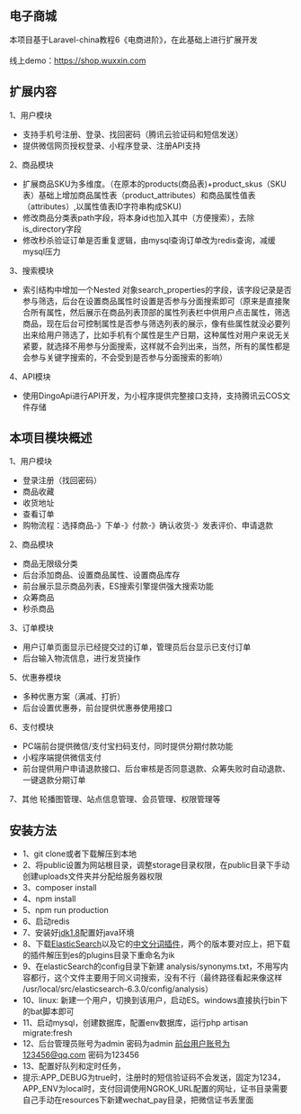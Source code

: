 ## 电子商城
本项目基于Laravel-china教程6《电商进阶》，在此基础上进行扩展开发
<br /><br />线上demo：https://shop.wuxxin.com
## 扩展内容
1、用户模块
- 支持手机号注册、登录、找回密码（腾讯云验证码和短信发送）
- 提供微信网页授权登录、小程序登录、注册API支持

2、商品模块
- 扩展商品SKU为多维度。（在原本的products(商品表)+product_skus（SKU表）基础上增加商品属性表（product_attributes）和商品属性值表（attributes）,以属性值表ID字符串构成SKU)
- 修改商品分类表path字段，将本身id也加入其中（方便搜索），去除is_directory字段
- 修改秒杀验证订单是否重复逻辑，由mysql查询订单改为redis查询，减缓mysql压力

3、搜索模块
- 索引结构中增加一个Nested 对象search_properties的字段，该字段记录是否参与筛选，后台在设置商品属性时设置是否参与分面搜索即可（原来是直接聚合所有属性，然后展示在商品列表顶部的属性列表栏中供用户点击属性，筛选商品，现在后台可控制属性是否参与筛选列表的展示，像有些属性就没必要列出来给用户筛选了，比如手机有个属性是生产日期，这种属性对用户来说无关紧要，就选择不用参与分面搜索，这样就不会列出来，当然，所有的属性都是会参与关键字搜索的，不会受到是否参与分面搜索的影响）

4、API模块
- 使用DingoApi进行API开发，为小程序提供完整接口支持，支持腾讯云COS文件存储

## 本项目模块概述
1、用户模块
- 登录注册（找回密码）
- 商品收藏
- 收货地址
- 查看订单
- 购物流程：选择商品-》下单-》付款-》确认收货-》发表评价、申请退款

2、商品模块
- 商品无限级分类
- 后台添加商品、设置商品属性、设置商品库存
- 前台展示显示商品列表，ES搜索引擎提供强大搜索功能
- 众筹商品
- 秒杀商品

3、订单模块
- 用户订单页面显示已经提交过的订单，管理员后台显示已支付订单
- 后台输入物流信息，进行发货操作

5、优惠券模块
- 多种优惠方案（满减、打折）
- 后台设置优惠券，前台提供优惠券使用接口

6、支付模块
- PC端前台提供微信/支付宝扫码支付，同时提供分期付款功能
- 小程序端提供微信支付
- 前台提供用户申请退款接口、后台审核是否同意退款、众筹失败时自动退款、一键退款分期订单

7、其他
轮播图管理、站点信息管理、会员管理、权限管理等

## 安装方法
- 1、git clone或者下载解压到本地
- 2、将public设置为网站根目录，调整storage目录权限，在public目录下手动创建uploads文件夹并分配给服务器权限
- 3、composer install
- 4、npm install
- 5、npm run production
- 6、启动redis
- 7、安装好[jdk1.8](https://www.oracle.com/technetwork/java/javase/downloads/jdk8-downloads-2133151.html)配置好java环境
- 8、下载[ElasticSearch](https://www.elastic.co/downloads/past-releases)以及它的[中文分词插件](https://github.com/medcl/elasticsearch-analysis-ik/releases)，两个的版本要对应上，把下载的插件解压到es的plugins目录下重命名为ik
- 9、在elasticSearch的config目录下新建 analysis/synonyms.txt，不用写内容都行，这个文件主要用于同义词搜索，没有不行（最终路径看起来像这样 /usr/local/src/elasticsearch-6.3.0/config/analysis）
- 10、linux: 新建一个用户，切换到该用户，启动ES。windows直接执行bin下的bat脚本即可                           
- 11、启动mysql，创建数据库，配置env数据库，运行php artisan migrate:fresh
- 12、后台管理员账号为admin 密码为admin  前台用户账号为123456@qq.com 密码为123456
- 13、配置好队列和定时任务，
- 提示:APP_DEBUG为true时，注册时的短信验证码不会发送，固定为1234，APP_ENV为local时，支付回调使用NGROK_URL配置的网址，证书目录需要自己手动在resources下新建wechat_pay目录，把微信证书丢里面

